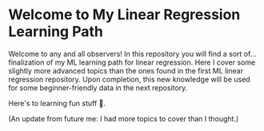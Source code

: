 # Welcome to My Linear Regression Learning Path

Welcome to any and all observers! In this repository you will find a sort of... finalization of my ML learning path for linear regression. Here I cover some slightly more advanced topics than the ones found in the first ML linear regression repository. Upon completion, this new knowledge will be used for some beginner-friendly data in the next repository.

Here's to learning fun stuff 🥂.

(An update from future me: I had more topics to cover than I thought.)
